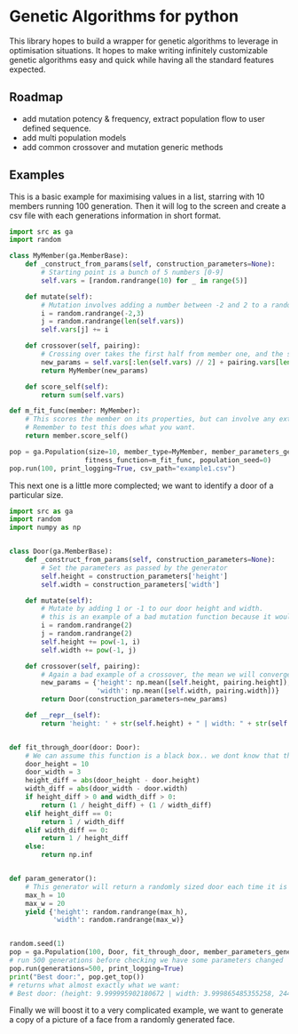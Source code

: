 Genetic Algorithms for python
==============

This library hopes to build a wrapper for genetic algorithms to leverage in optimisation situations.
It hopes to make writing infinitely customizable genetic algorithms easy and quick while having all the standard features expected.

Roadmap
-------
* add mutation potency & frequency, extract population flow to user defined sequence.
* add multi population models
* add common crossover and mutation generic methods

Examples
--------
This is a basic example for maximising values in a list, starring with 10 members running 100 generation.
Then it will log to the screen and create a csv file with each generations information in short format.

```python
import src as ga
import random

class MyMember(ga.MemberBase):
    def _construct_from_params(self, construction_parameters=None):
        # Starting point is a bunch of 5 numbers [0-9]
        self.vars = [random.randrange(10) for _ in range(5)]

    def mutate(self):
        # Mutation involves adding a number between -2 and 2 to a random variable
        i = random.randrange(-2,3)
        j = random.randrange(len(self.vars))
        self.vars[j] += i

    def crossover(self, pairing):
        # Crossing over takes the first half from member one, and the second half from member 2
        new_params = self.vars[:len(self.vars) // 2] + pairing.vars[len(pairing.vars) // 2:]
        return MyMember(new_params)

    def score_self(self):
        return sum(self.vars)

def m_fit_func(member: MyMember):
    # This scores the member on its properties, but can involve any external functions as needed.
    # Remember to test this does what you want.
    return member.score_self()

pop = ga.Population(size=10, member_type=MyMember, member_parameters_generator=None,
                   fitness_function=m_fit_func, population_seed=0)
pop.run(100, print_logging=True, csv_path="example1.csv")
```

This next one is a little more complected; we want to identify a door of a particular size.
```python
import src as ga
import random
import numpy as np


class Door(ga.MemberBase):
    def _construct_from_params(self, construction_parameters=None):
        # Set the parameters as passed by the generator
        self.height = construction_parameters['height']
        self.width = construction_parameters['width']

    def mutate(self):
        # Mutate by adding 1 or -1 to our door height and width.
        # this is an example of a bad mutation function because it wouldn't hit an integer after the mutation
        i = random.randrange(2)
        j = random.randrange(2)
        self.height += pow(-1, i)
        self.width += pow(-1, j)

    def crossover(self, pairing):
        # Again a bad example of a crossover, the mean we will converge quickly but very hard to get a precice score.
        new_params = {'height': np.mean([self.height, pairing.height]),
                      'width': np.mean([self.width, pairing.width])}
        return Door(construction_parameters=new_params)

    def __repr__(self):
        return 'height: ' + str(self.height) + " | width: " + str(self.width)


def fit_through_door(door: Door):
    # We can assume this function is a black box.. we dont know that the height is 10 and the width is 10
    door_height = 10
    door_width = 3
    height_diff = abs(door_height - door.height)
    width_diff = abs(door_width - door.width)
    if height_diff > 0 and width_diff > 0:
        return (1 / height_diff) + (1 / width_diff)
    elif height_diff == 0:
        return 1 / width_diff
    elif width_diff == 0:
        return 1 / height_diff
    else:
        return np.inf


def param_generator():
    # This generator will return a randomly sized door each time it is called to create an intial population
    max_h = 10
    max_w = 20
    yield {'height': random.randrange(max_h),
           'width': random.randrange(max_w)}


random.seed(1)
pop = ga.Population(100, Door, fit_through_door, member_parameters_generator=param_generator)
# run 500 generations before checking we have some parameters changed
pop.run(generations=500, print_logging=True)
print("Best door:", pop.get_top())
# returns what almost exactly what we want:
# Best door: (height: 9.999995902180672 | width: 3.999865485355258, 244033.23286180547)
```

Finally we will boost it to a very complicated example, we want to generate a copy of a picture of a face from a randomly generated face.
